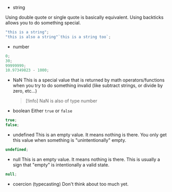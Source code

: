 -   string

Using double quote or single quote is basically equivalent. Using backticks allows you to do something special.

```js
"this is a string";
"this is also a string"`this is a string too`;
```

-   number

```js
0;
30;
99999999;
10.97349823 - 1000;
```

-   NaN
    This is a special value that is returned by math operators/functions when you try to do something invalid (like subtract strings, or divide by zero, etc...)
    > [!info]
    > NaN is also of type number

-   boolean
    Either `true` or `false`

```js
true;
false;
```

-   undefined
    This is an empty value. It means nothing is there. You only get this value when something is "unintentionally" empty.

```js
undefined;
```

-   null
    This is an empty value. It means nothing is there. This is usually a sign that "empty" is intentionally a valid state.

```js
null;
```

-   coercion (typecasting)
    Don't think about too much yet.